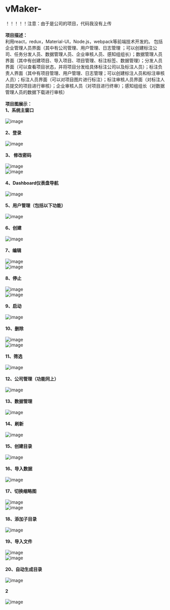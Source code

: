 # vMaker-
！！！！！注意：由于是公司的项目，代码我没有上传<br/><br/>
<strong>项目描述：</strong><br/>
利用react，redux，Material-UI，Node.js，webpack等前端技术开发的。
包括企业管理人员界面（其中有公司管理、用户管理、日志管理 ；可以创建标注公司、任务分发人员、数据管理人员、企业审核人员、感知组组长）；数据管理人员界面（其中有创建项目、导入项目、项目管理、标注标签、数据管理）；分发人员界面（可以查看项目状态，并将项目分发给具体标注公司以及标注人员）；标注负责人界面（其中有项目管理、用户管理、日志管理；可以创建标注人员和标注审核人员）；标注人员界面（可以对项目图片进行标注）；标注审核人员界面（对标注人员提交的项目进行审核）；企业审核人员（对项目进行终审）；感知组组长（对数据管理人员的数据下载进行审核）</br></br>
<strong>项目图展示：</strong><br/>
            <strong>1、系统主窗口</strong></br></br>
            ![image](https://github.com/xiaola66/vMaker-/blob/master/img/main.png)</br></br>
            <strong>2、登录</strong></br></br>
            ![image](https://github.com/xiaola66/vMaker-/blob/master/img/login.png)</br></br>
            <strong>3、 修改密码 </strong></br></br>
            ![image](https://github.com/xiaola66/vMaker-/blob/master/img/password.png)</br>
              ![image](https://github.com/xiaola66/vMaker-/blob/master/img/password1.png)</br></br>
            <strong>4、Dashboard仪表盘导航</strong></br></br>
            ![image](https://github.com/xiaola66/vMaker-/blob/master/img/Dashboard.png)</br></br>
            <strong>5、用户管理（包括以下功能）</strong></br></br>
            ![image](https://github.com/xiaola66/vMaker-/blob/master/img/usermanage.png)</br></br>
            <strong>6、创建</strong></br></br>
            ![image](https://github.com/xiaola66/vMaker-/blob/master/img/create.png)</br></br>
            <strong>7、编辑</strong></br></br>
            ![image](https://github.com/xiaola66/vMaker-/blob/master/img/bianji.png)</br>
               ![image](https://github.com/xiaola66/vMaker-/blob/master/img/bianji1.png)</br></br>
            <strong>8、停止</strong></br></br>
            ![image](https://github.com/xiaola66/vMaker-/blob/master/img/stop.png)</br>
            ![image](https://github.com/xiaola66/vMaker-/blob/master/img/stop1.png)</br></br>
            <strong>9、启动</strong></br></br>
            ![image](https://github.com/xiaola66/vMaker-/blob/master/img/start.png)</br></br>
            <strong>10、删除</strong></br></br>
            ![image](https://github.com/xiaola66/vMaker-/blob/master/img/deleted.png)</br>
            ![image](https://github.com/xiaola66/vMaker-/blob/master/img/deleted1.png)</br></br>
              <strong>11、筛选</strong></br></br>
            ![image](https://github.com/xiaola66/vMaker-/blob/master/img/selected.png)</br></br>
              <strong>12、公司管理（功能同上）</strong></br></br>
            ![image](https://github.com/xiaola66/vMaker-/blob/master/img/companymanage.png)</br></br>
              <strong>13、数据管理</strong></br></br>
            ![image](https://github.com/xiaola66/vMaker-/blob/master/img/datamanage.png)</br></br>
              <strong>14、刷新</strong></br></br>
            ![image](https://github.com/xiaola66/vMaker-/blob/master/img/shuaxin.png)</br></br>
              <strong>15、创建目录</strong></br></br>
            ![image](https://github.com/xiaola66/vMaker-/blob/master/img/createsrc.png)</br></br>
              <strong>16、导入数据</strong></br></br>
            ![image](https://github.com/xiaola66/vMaker-/blob/master/img/importdata.png)</br></br>
              <strong>17、切换缩略图</strong></br></br>
            ![image](https://github.com/xiaola66/vMaker-/blob/master/img/qiehuantu1.png)</br>
             ![image](https://github.com/xiaola66/vMaker-/blob/master/img/qiehuantu2.png)</br></br>
              <strong>18、添加子目录</strong></br></br>
            ![image](https://github.com/xiaola66/vMaker-/blob/master/img/addchild.png)</br></br>
              <strong>19、导入文件</strong></br></br>
            ![image](https://github.com/xiaola66/vMaker-/blob/master/img/importpile.png)</br>
             ![image](https://github.com/xiaola66/vMaker-/blob/master/img/importpile1.png)</br></br>
              <strong>20、自动生成目录</strong></br></br>
            ![image](https://github.com/xiaola66/vMaker-/blob/master/img/zidongshengcheng.png)</br></br>
              <strong>2</strong></br></br>
            ![image](https://github.com/xiaola66/vMaker-/blob/master/img/main.png)</br></br>
